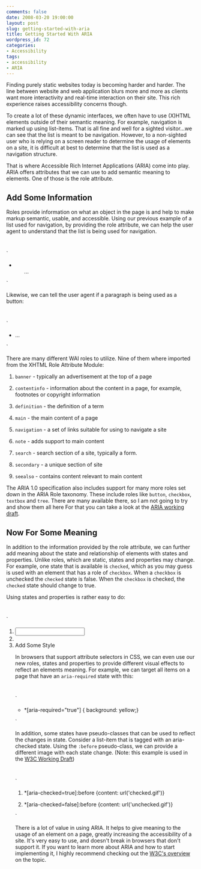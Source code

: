 ```yaml
---
comments: false
date: 2008-03-20 19:00:00
layout: post
slug: getting-started-with-aria
title: Getting Started With ARIA
wordpress_id: 72
categories:
- Accessibility
tags:
- accessibility
- ARIA
---
```


Finding purely static websites today is becoming harder and harder. The line between website and web application blurs more and more as clients want more interactivity and real-time interaction on their site. This rich experience raises accessibility concerns though.

To create a lot of these dynamic interfaces, we often have to use (X)HTML elements outside of their semantic meaning. For example, navigation is marked up using list-items. That is all fine and well for a sighted visitor...we can see that the list is meant to be navigation. However, to a non-sighted user who is relying on a screen reader to determine the usage of elements on a site, it is difficult at best to determine that the list is used as a navigation structure.

That is where Accessible Rich Internet Applications (ARIA) come into play. ARIA offers attributes that we can use to add semantic meaning to elements. One of those is the role attribute.


## Add Some Information


Roles provide information on what an object in the page is and help to make markup semantic, usable,  and accessible. Using our previous example of a list used for navigation, by providing the role attribute, we can help the user agent to understand that the list is being used for navigation.

`
`

`



	
  * <ul role="navigation">...</ul>


`

Likewise, we can tell the user agent if a paragraph is being used as a button:

`
`

`



	
  * <p role="button">...</p>


`

There are many different WAI roles to utilize. Nine of them where imported from the XHTML Role Attribute Module:



	
  1. `banner` - typically an advertisement at the top of a page

	
  2. `contentinfo` - information about the content in a page, for example, footnotes or copyright information

	
  3. `definition` - the definition of a term

	
  4. `main` - the main content of a page

	
  5. `navigation` - a set of links suitable for using to navigate a site

	
  6. `note` - adds support to main content

	
  7. `search` - search section of a site, typically a form.

	
  8. `secondary` - a unique section of site

	
  9. `seealso` - contains content relevant to main content


The ARIA 1.0 specification also includes support for many more roles set down in the ARIA Role taxonomy. These include roles like `button`, `checkbox`, `textbox` and `tree`. There are many available there, so I am not going to try and show them all here For that you can take a look at the [ARIA working draft](http://www.w3.org/TR/wai-aria/).


## Now For Some Meaning


In addition to the information provided by the role attribute, we can further add meaning about the state and relationship of elements with states and properties. Unlike roles, which are static, states and properties may change. For example, one state that is available is `checked`, which as you may guess is used with an element that has a role of `checkbox`. When a `checkbox` is unchecked the `checked` state is false. When the `checkbox` is checked, the `checked` state should change to true.

Using states and properties is rather easy to do:

`
`

`



	
  1. <input type="text" name="email" aria-required="true"/>

	
  2. <li aria-checked="true" tabindex="0" role="checkbox>>My Item</li>


`

As you can see, you just append the name of the state or property with an 'aria-a' prefix.


## Add Some Style


In browsers that support attribute selectors in CSS, we can even use our new roles, states and properties to provide different visual effects to reflect an elements meaning. For example, we can target all items on a page that have an `aria-required` state with this:

`
`

`



	
  * *[aria-required="true"] { background: yellow;}


`

In addition, some states have pseudo-classes that can be used to reflect the changes in state. Consider a list-item that is tagged with an aria-checked state. Using the `:before` pseudo-class, we can provide a different image with each state change. (Note: this example is used in the [W3C Working Draft](http://www.w3.org/TR/wai-aria/))

`
`

`



	
  1. *[aria-checked=true]:before {content:   url('checked.gif')}

	
  2. *[aria-checked=false]:before {content:  url('unchecked.gif')}


`

There is a lot of value in using ARIA. It helps to give meaning to the usage of an element on a page, greatly increasing the accessibility of a site. It's very easy to use, and doesn't break in browsers that don't support it. If you want to learn more about ARIA and how to start implementing it, I highly recommend checking out the [W3C's overview](http://www.w3.org/WAI/intro/aria) on the topic.
